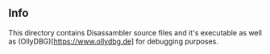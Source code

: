 ## Info 

This directory contains Disassambler source files and it's executable as well as 
(OllyDBG)[https://www.ollydbg.de] for debugging purposes.

